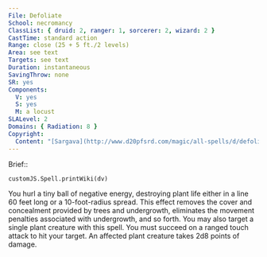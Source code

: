 ```yaml
---
File: Defoliate
School: necromancy
ClassList: { druid: 2, ranger: 1, sorcerer: 2, wizard: 2 }
CastTime: standard action
Range: close (25 + 5 ft./2 levels)
Area: see text
Targets: see text
Duration: instantaneous
SavingThrow: none
SR: yes
Components:
  V: yes
  S: yes
  M: a locust
SLALevel: 2
Domains: { Radiation: 8 }
Copyright:
  Content: "[Sargava](http://www.d20pfsrd.com/magic/all-spells/d/defoliate)"
---
```

Brief:: 

```dataviewjs
customJS.Spell.printWiki(dv)
```

You hurl a tiny ball of negative energy, destroying plant life either in a line 60 feet long or a 10-foot-radius spread. This effect removes the cover and concealment provided by trees and undergrowth, eliminates the movement penalties associated with undergrowth, and so forth.  You may also target a single plant creature with this spell.  You must succeed on a ranged touch attack to hit your target.  An affected plant creature takes 2d8 points of damage.

